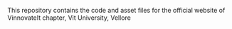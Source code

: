 This repository contains the code and asset files for the official website of VinnovateIt chapter, Vit University, Vellore